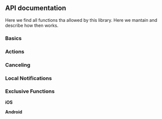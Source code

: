 ## API documentation
Here we find all functions tha allowed by this library. Here we mantain and describe how then works.

### Basics

### Actions

### Canceling

### Local Notifications

### Exclusive Functions

**iOS**

**Android**